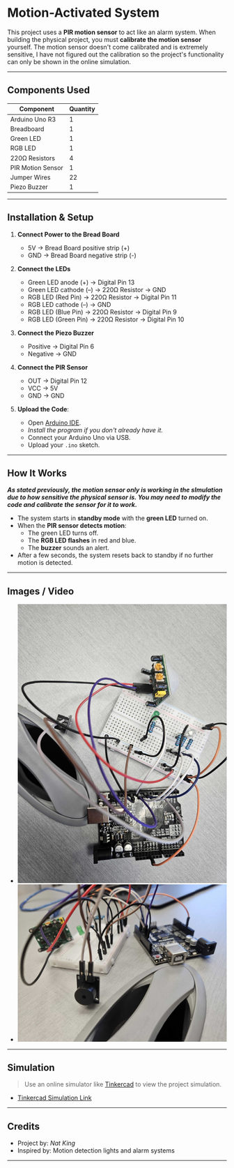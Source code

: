 # Motion-Activated System

This project uses a **PIR motion sensor** to act like an alarm system. When building the physical project, you must **calibrate the motion sensor** yourself. The motion sensor doesn't come calibrated and is extremely sensitive, I have not figured out the calibration so the project's functionality can only be shown in the online simulation.

---

## Components Used

| Component               | Quantity |
|------------------------|----------|
| Arduino Uno R3         | 1        |
| Breadboard             | 1        |
| Green LED                | 1        |
| RGB LED                | 1         |
| 220Ω Resistors          | 4        |
| PIR Motion Sensor            | 1        |
| Jumper Wires           | 22      |
| Piezo Buzzer            | 1       |

---

## Installation & Setup

1. **Connect Power to the Bread Board**
   - 5V → Bread Board positive strip (+)
   - GND → Bread Board negative strip (-)
   
2. **Connect the LEDs**  
   - Green LED anode (+) → Digital Pin 13  
   - Green LED cathode (–) → 220Ω Resistor → GND
   - RGB LED (Red Pin) → 220Ω Resistor → Digital Pin 11 
   - RGB LED cathode (–) →  GND
   - RGB LED (Blue Pin) → 220Ω Resistor → Digital Pin 9 
   - RGB LED (Green Pin) → 220Ω Resistor → Digital Pin 10 

3. **Connect the Piezo Buzzer**  
   - Positive → Digital Pin 6  
   - Negative → GND

4. **Connect the PIR Sensor**  
   - OUT → Digital Pin 12  
   - VCC → 5V  
   - GND → GND

6. **Upload the Code**:
   - Open [Arduino IDE](https://www.arduino.cc/en/software/).
   - *Install the program if you don't already have it.*
   - Connect your Arduino Uno via USB.
   - Upload your `.ino` sketch.

---

## How It Works

***As stated previously, the motion sensor only is working in the sImulation due to how sensitive the physical sensor is.  You may need to modify the code and calibrate the sensor for it to work.***

- The system starts in **standby mode** with the **green LED** turned on.
- When the **PIR sensor detects motion**:
  - The green LED turns off.
  - The **RGB LED flashes** in red and blue.
  - The **buzzer** sounds an alert.
- After a few seconds, the system resets back to standby if no further motion is detected.

---

## Images / Video

- ![Motion Sensor Circuit Setup](20250728_142900.jpg)
- ![Motion Sensor Circuit Setup](20250728_142904.jpg)

---

## Simulation

> Use an online simulator like [Tinkercad](https://www.tinkercad.com/) to view the project simulation.

- [Tinkercad Simulation Link](https://www.tinkercad.com/things/7FyyHmR1GI8-motion-activated-system?sharecode=vtPk8MF6ozgHBPnROnb4BKiVWxenJ1yGdN379Zka5EY)

---

## Credits

- Project by: *Nat King*  
- Inspired by: Motion detection lights and alarm systems

---
